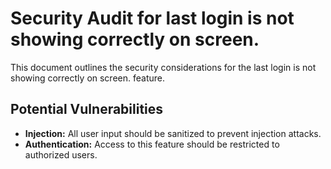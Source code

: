 # Security Audit for last login is not showing correctly on screen.

This document outlines the security considerations for the last login is not showing correctly on screen. feature.

## Potential Vulnerabilities

- **Injection:** All user input should be sanitized to prevent injection attacks.
- **Authentication:** Access to this feature should be restricted to authorized users.
